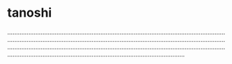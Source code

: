 # tanoshi
.........................................................................................................................................................................................................................................................................................................................................................................................................................................................................................